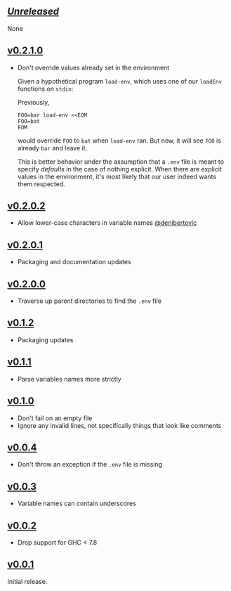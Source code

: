 ## [*Unreleased*](https://github.com/pbrisbin/load-env/compare/v0.2.1.0...master)

None

## [v0.2.1.0](https://github.com/pbrisbin/load-env/compare/v0.2.0.2...v0.2.1.0)

- Don't override values already set in the environment

  Given a hypothetical program `load-env`, which uses one of our `loadEnv`
  functions on `stdin`:

  Previously,

  ```
  FOO=bar load-env <<EOM
  FOO=bat
  EOM
  ```

  would override `FOO` to `bat` when `load-env` ran. But now, it will see `FOO`
  is already `bar` and leave it.

  This is better behavior under the assumption that a `.env` file is meant to
  specify *defaults* in the case of nothing explicit. When there are explicit
  values in the environment, it's most likely that our user indeed wants them
  respected.

## [v0.2.0.2](https://github.com/pbrisbin/load-env/compare/v0.2.0.1...v0.2.0.2)

- Allow lower-case characters in variable names [@denibertovic](https://github.com/pbrisbin/load-env/pull/4)

## [v0.2.0.1](https://github.com/pbrisbin/load-env/compare/v0.2.0.0...v0.2.0.1)

- Packaging and documentation updates

## [v0.2.0.0](https://github.com/pbrisbin/load-env/compare/v0.1.2...v0.2.0.0)

- Traverse up parent directories to find the `.env` file

## [v0.1.2](https://github.com/pbrisbin/load-env/compare/v0.1.1...v0.1.2)

- Packaging updates

## [v0.1.1](https://github.com/pbrisbin/load-env/compare/v0.1.0...v0.1.1)

- Parse variables names more strictly

## [v0.1.0](https://github.com/pbrisbin/load-env/compare/v0.0.4...v0.1.0)

- Don't fail on an empty file
- Ignore any invalid lines, not specifically things that look like comments

## [v0.0.4](https://github.com/pbrisbin/load-env/compare/v0.0.3...v0.0.4)

- Don't throw an exception if the `.env` file is missing

## [v0.0.3](https://github.com/pbrisbin/load-env/compare/v0.0.2...v0.0.3)

- Variable names can contain underscores

## [v0.0.2](https://github.com/pbrisbin/load-env/compare/v0.0.1...v0.0.2)

- Drop support for GHC < 7.8

## [v0.0.1](https://github.com/pbrisbin/load-env/tree/v0.0.1)

Initial release.
